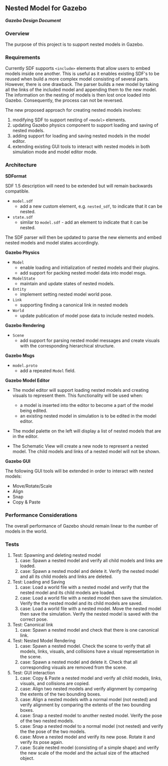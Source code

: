 ## Nested Model for Gazebo
***Gazebo Design Document***

### Overview

The purpose of this project is to support nested models in Gazebo.

### Requirements

Currently SDF supports `<include>` elements that allow users to embed models
inside one another. This is useful as it enables existing SDF's to be reused
when build a more complex model consisting of several parts.
However, there is one drawback. The parser builds a new model by taking all the
links of the included model and appending them to the new model. The
information on the nesting of models is then lost once loaded into Gazebo.
Consequently, the process can not be reversed.

The new proposed approach for creating nested models involves:

1. modifying SDF to support nesting of `<model>` elements.
1. updating Gazebo physics component to support loading and saving of
nested models.
1. adding support for loading and saving nested models in the model editor.
1. extending existing GUI tools to interact with nested models in both
simulation mode and model editor mode.

### Architecture

**SDFormat**

SDF 1.5 description will need to be extended but will remain backwards
compatible.

* `model.sdf`
    * add a new custom element, e.g. `nested_sdf`, to indicate that it can be
    nested.
* `state.sdf`
    * similar to `model.sdf` - add an element to indicate that it can be nested.

The SDF parser will then be updated to parse the new elements and embed
nested models and model states accordingly.

**Gazebo Physics**

* `Model`
    * enable loading and initialization of nested models and their plugins.
    * add support for packing nested model data into model msgs.
* `ModelState`
    * maintain and update states of nested models.
* `Entity`
    * implement setting nested model world pose.
* `Link`
    * supporting finding a canonical link in nested models
* `World`
    * update publication of model pose data to include nested models.

**Gazebo Rendering**

* `Scene`
  * add support for parsing nested model messages and create visuals with
  the corresponding hierarchical structure.

**Gazebo Msgs**

* `model.proto`
  * add a repeated `Model` field.

**Gazebo Model Editor**

* The model editor will support loading nested models and creating
visuals to represent them. This functionality will be used when:
    * a model is inserted into the editor to become a part of the model
    being edited.
    * an existing nested model in simulation is to be edited in the model
    editor.

* The model palette on the left will display a list of nested models that
are in the editor.

* The Schematic View will create a new node to represent a nested model. The
child models and links of a nested model will not be shown.

**Gazebo GUI**

The following GUI tools will be extended in order to interact with nested
models:

* Move/Rotate/Scale
* Align
* Snap
* Copy & Paste

### Performance Considerations

The overall performance of Gazebo should remain linear to the number of models
in the world.

### Tests

1. Test: Spawning and deleting nested model
    1. case: Spawn a nested model and verify all child models and links are
    loaded.
    1. case: Spawn a nested model and delete it. Verify the nested model and
    all its child models and links are deleted.
1. Test: Loading and Saving
    1. case: Load a world file with a nested model and verify that the nested
    model and its child models are loaded.
    1. case: Load a world file with a nested model then save the simulation.
    Verify the the nested model and its child models are saved.
    1. case: Load a world file with a nested model. Move the nested model then
    save the simulation. Verify the nested model is saved with the correct pose.
1. Test: Canonical link
    1. case: Spawn a nested model and check that there is one canonical link.
1. Test: Nested Model Rendering
    1. case: Spawn a nested model. Check the scene to verify that all models,
    links, visuals, and collisions have a visual representation in the scene.
    1. case: Spawn a nested model and delete it. Check that all corresponding
    visuals are removed from the scene.
1. Test: GUI interaction
    1. case: Copy & Paste a nested model and verify all child models, links,
    visuals, and collisions are copied.
    1. case: Align two nested models and verify alignment by comparing the
    extents of the two bounding boxes.
    1. case: Align a nested models with a normal model (not nested) and verify
    alignment by comparing the extents of the two bounding boxes.
    1. case: Snap a nested model to another nested model. Verify the pose of the
    two nested models.
    1. case: Snap a nested model to a normal model (not nested) and verify the
    the pose of the two models.
    1. case: Move a nested model and verify its new pose. Rotate it and
    verify its pose again.
    1. case: Scale nested model (consisting of a simple shape) and verify
    the new scale of the model and the actual size of the attached object.
